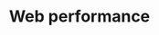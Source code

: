 ---
order: 7
view: Category
lang: pt-br
active: false

title: Web performance
description: Otimização é uma meta complexa, performance ajudar na experiência do usuário e SEO. Confira algumas dicas e boas práticas de como otimizar sua aplicação
slug: web-performance
tags_by_cat: []

meta:
  - property: og:image
    content: https://htmlmoderno.com.br/html-moderno-image-share.png
  - name: twitter:image
    content: https://htmlmoderno.com.br/html-moderno-image-share.png
---
